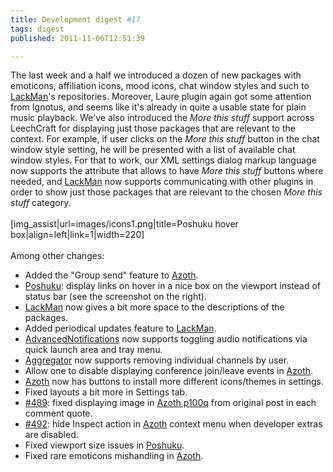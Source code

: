```yaml
---
title: Development digest #17
tags: digest
published: 2011-11-06T12:51:39

---
```


The last week and a half we introduced a dozen of new packages with
emoticons, affiliation icons, mood icons, chat window styles and such to
[LackMan](/plugins-lackman)'s repositories. Moreover, Laure plugin again
got some attention from Ignotus, and seems like it's already in quite a
usable state for plain music playback. We've also introduced the *More
this stuff* support across LeechCraft for displaying just those packages
that are relevant to the context. For example, if user clicks on the
*More this stuff* button in the chat window style setting, he will be
presented with a list of available chat window styles. For that to work,
our XML settings dialog markup language now supports the attribute that
allows to have *More this stuff* buttons where needed, and
[LackMan](/plugins-lackman) now supports communicating with other
plugins in order to show just those packages that are relevant to the
chosen *More this stuff* category.\
\
\[img\_assist|url=images/icons1.png|title=Poshuku hover
box|align=left|link=1|width=220\]\
\
Among other changes:

-   Added the "Group send" feature to [Azoth](/plugins-azoth).
-   [Poshuku](/plugins-poshuku): display links on hover in a nice box on
    the viewport instead of status bar (see the screenshot on
    the right).
-   [LackMan](/plugins-lackman) now gives a bit more space to the
    descriptions of the packages.
-   Added periodical updates feature to [LackMan](/plugins-lackman).
-   [AdvancedNotifications](/plugins-advancednotifications) now supports
    toggling audio notifications via quick launch area and tray menu.
-   [Aggregator](/plugins-aggregator) now supports removing individual
    channels by user.
-   Allow one to disable displaying conference join/leave events in
    [Azoth](/plugins-azoth).
-   [Azoth](/plugins-azoth) now has buttons to install more different
    icons/themes in settings.
-   Fixed layouts a bit more in Settings tab.
-   [\#489](http://dev.leechcraft.org/issues/489): fixed displaying
    image in [Azoth p100q](/plugins-azoth-p100q) from original post in
    each comment quote.
-   [\#492](http://dev.leechcraft.org/issues/492): hide Inspect action
    in [Azoth](/plugins-azoth) context menu when developer extras
    are disabled.
-   Fixed viewport size issues in [Poshuku](/plugins-poshuku).
-   Fixed rare emoticons mishandling in [Azoth](/plugins-azoth).
